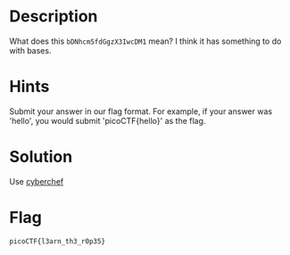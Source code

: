 # Description

What does this `bDNhcm5fdGgzX3IwcDM1` mean? I think it has something to do with bases.

# Hints

Submit your answer in our flag format. For example, if your answer was 'hello', you would submit 'picoCTF{hello}' as the flag.

# Solution

Use [cyberchef](https://gchq.github.io/CyberChef/)

# Flag
`picoCTF{l3arn_th3_r0p35}`